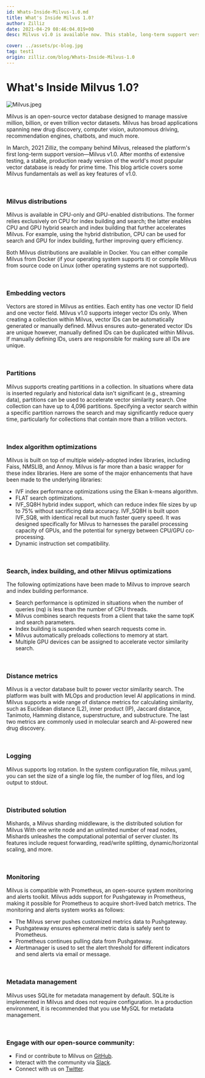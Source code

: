 ```yaml
---
id: Whats-Inside-Milvus-1.0.md
title: What's Inside Milvus 1.0?
author: Zilliz
date: 2021-04-29 08:46:04.019+00
desc: Milvus v1.0 is available now. This stable, long-term support version powers image/video search, chatbots, and many more AI applications.

cover: ../assets/pc-blog.jpg
tag: test1
origin: zilliz.com/blog/Whats-Inside-Milvus-1.0
---
```


# What's Inside Milvus 1.0?

![Milvus.jpeg](https://zilliz-cms.s3.us-west-2.amazonaws.com/Milvus_510cf50aee.jpeg)

Milvus is an open-source vector database designed to manage massive million, billion, or even trillion vector datasets. Milvus has broad applications spanning new drug discovery, computer vision, autonomous driving, recommendation engines, chatbots, and much more.

In March, 2021 Zilliz, the company behind Milvus, released the platform's first long-term support version—Milvus v1.0. After months of extensive testing, a stable, production ready version of the world's most popular vector database is ready for prime time. This blog article covers some Milvus fundamentals as well as key features of v1.0.

<br/>

### Milvus distributions

Milvus is available in CPU-only and GPU-enabled distributions. The former relies exclusively on CPU for index building and search; the latter enables CPU and GPU hybrid search and index building that further accelerates Milvus. For example, using the hybrid distribution, CPU can be used for search and GPU for index building, further improving query efficiency.

Both Milvus distributions are available in Docker. You can either compile Milvus from Docker (if your operating system supports it) or compile Milvus from source code on Linux (other operating systems are not supported).

<br/>

### Embedding vectors

Vectors are stored in Milvus as entities. Each entity has one vector ID field and one vector field. Milvus v1.0 supports integer vector IDs only. When creating a collection within Milvus, vector IDs can be automatically generated or manually defined. Milvus ensures auto-generated vector IDs are unique however, manually defined IDs can be duplicated within Milvus. If manually defining IDs, users are responsible for making sure all IDs are unique.

<br/>

### Partitions

Milvus supports creating partitions in a collection. In situations where data is inserted regularly and historical data isn't significant (e.g., streaming data), partitions can be used to accelerate vector similarity search. One collection can have up to 4,096 partitions. Specifying a vector search within a specific partition narrows the search and may significantly reduce query time, particularly for collections that contain more than a trillion vectors.

<br/>

### Index algorithm optimizations

Milvus is built on top of multiple widely-adopted index libraries, including Faiss, NMSLIB, and Annoy. Milvus is far more than a basic wrapper for these index libraries. Here are some of the major enhancements that have been made to the underlying libraries:

- IVF index performance optimizations using the Elkan k-means algorithm.
- FLAT search optimizations.
- IVF_SQ8H hybrid index support, which can reduce index file sizes by up to 75% without sacrificing data accuracy. IVF_SQ8H is built upon IVF_SQ8, with identical recall but much faster query speed. It was designed specifically for Milvus to harnesses the parallel processing capacity of GPUs, and the potential for synergy between CPU/GPU co-processing.
- Dynamic instruction set compatibility.

<br/>

### Search, index building, and other Milvus optimizations

The following optimizations have been made to Milvus to improve search and index building performance.

- Search performance is optimized in situations when the number of queries (nq) is less than the number of CPU threads.
- Milvus combines search requests from a client that take the same topK and search parameters.
- Index building is suspended when search requests come in.
- Milvus automatically preloads collections to memory at start.
- Multiple GPU devices can be assigned to accelerate vector similarity search.

<br/>

### Distance metrics

Milvus is a vector database built to power vector similarity search. The platform was built with MLOps and production level AI applications in mind. Milvus supports a wide range of distance metrics for calculating similarity, such as Euclidean distance (L2), inner product (IP), Jaccard distance, Tanimoto, Hamming distance, superstructure, and substructure. The last two metrics are commonly used in molecular search and AI-powered new drug discovery.

<br/>

### Logging

Milvus supports log rotation. In the system configuration file, milvus.yaml, you can set the size of a single log file, the number of log files, and log output to stdout.

<br/>

### Distributed solution

Mishards, a Milvus sharding middleware, is the distributed solution for Milvus With one write node and an unlimited number of read nodes, Mishards unleashes the computational potential of server cluster. Its features include request forwarding, read/write splitting, dynamic/horizontal scaling, and more.

<br/>

### Monitoring

Milvus is compatible with Prometheus, an open-source system monitoring and alerts toolkit. Milvus adds support for Pushgateway in Prometheus, making it possible for Prometheus to acquire short-lived batch metrics. The monitoring and alerts system works as follows:

- The Milvus server pushes customized metrics data to Pushgateway.
- Pushgateway ensures ephemeral metric data is safely sent to Prometheus.
- Prometheus continues pulling data from Pushgateway.
- Alertmanager is used to set the alert threshold for different indicators and send alerts via email or message.

<br/>

### Metadata management

Milvus uses SQLite for metadata management by default. SQLite is implemented in Milvus and does not require configuration. In a production environment, it is recommended that you use MySQL for metadata management.

<br/>

### Engage with our open-source community:

- Find or contribute to Milvus on [GitHub](https://github.com/milvus-io/milvus/).
- Interact with the community via [Slack](https://join.slack.com/t/milvusio/shared_invite/zt-e0u4qu3k-bI2GDNys3ZqX1YCJ9OM~GQ).
- Connect with us on [Twitter](https://twitter.com/milvusio).
